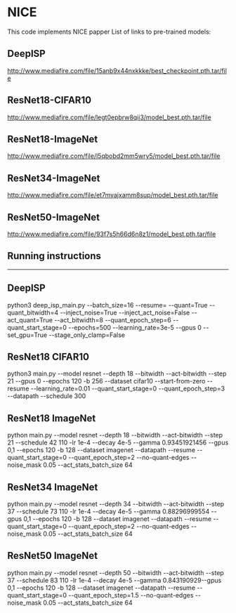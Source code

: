 # NICE
This code implements NICE papper
List of links to pre-trained models:

DeepISP
--------
http://www.mediafire.com/file/15anb9x44nxkkke/best_checkpoint.pth.tar/file

ResNet18-CIFAR10
-----------------
http://www.mediafire.com/file/legt0epbrw8qii3/model_best.pth.tar/file

ResNet18-ImageNet
-----------------
http://www.mediafire.com/file/l5qbobd2mm5wry5/model_best.pth.tar/file

ResNet34-ImageNet
-----------------
http://www.mediafire.com/file/et7mvajxamm8sup/model_best.pth.tar/file

ResNet50-ImageNet
-----------------
http://www.mediafire.com/file/93f7s5h66d6n8z1/model_best.pth.tar/file

Running instructions
--------------------
--------------------

DeepISP
-------
python3 deep_isp_main.py --batch_size=16 --resume=<path to model> --quant=True --quant_bitwidth=4 --inject_noise=True --inject_act_noise=False --act_quant=True --act_bitwidth=8 --quant_epoch_step=6 --quant_start_stage=0 --epochs=500 --learning_rate=3e-5 --gpus 0 --set_gpu=True --stage_only_clamp=False

ResNet18 CIFAR10
----------------
python3 main.py --model resnet --depth 18 --bitwidth <weight bitwidth> --act-bitwidth <activation bitwidth> --step 21 --gpus 0 --epochs 120 -b 256 --dataset cifar10 --start-from-zero --resume <path to model> --learning_rate=0.01 --quant_start_stage=0 --quant_epoch_step=3 --datapath <path to CIFAR10 dataset> --schedule 300

ResNet18 ImageNet
-----------------
python main.py --model resnet --depth 18 --bitwidth <weight bitwidth> --act-bitwidth <activation bitwidth> --step 21 --schedule 42 110 -lr 1e-4 --decay 4e-5 --gamma 0.93451921456 --gpus 0,1 --epochs 120 -b 128 --dataset imagenet --datapath <Path to ImageNet dataset> --resume <Path to model file> --quant_start_stage=0 --quant_epoch_step=2 --no-quant-edges --noise_mask 0.05 --act_stats_batch_size 64

ResNet34 ImageNet
-----------------
python main.py --model resnet --depth 34 --bitwidth <weight bitwidth> --act-bitwidth <activation bitwidth> --step 37 --schedule 73 110 -lr 1e-4 --decay 4e-5 --gamma 0.88296999554 --gpus 0,1 --epochs 120 -b 128 --dataset imagenet --datapath <Path to ImageNet dataset> --resume <Path to model file> --quant_start_stage=0 --quant_epoch_step=2 --no-quant-edges --noise_mask 0.05 --act_stats_batch_size 64

ResNet50 ImageNet
-----------------
python main.py --model resnet --depth 50 --bitwidth <weight bitwidth> --act-bitwidth <activation bitwidth> --step 37 --schedule 83 110 -lr 1e-4 --decay 4e-5 --gamma 0.843190929--gpus 0,1 --epochs 120 -b 128 --dataset imagenet --datapath <Path to ImageNet dataset> --resume <Path to model file> --quant_start_stage=0 --quant_epoch_step=1.5 --no-quant-edges --noise_mask 0.05 --act_stats_batch_size 64







